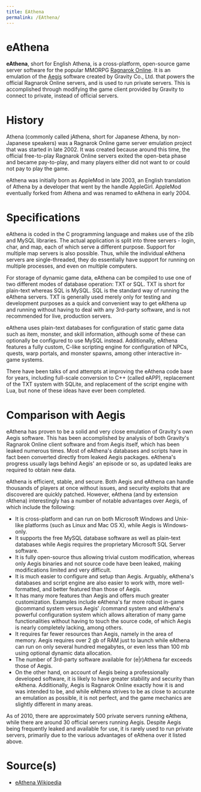```yaml
---
title: EAthena
permalink: /EAthena/
---
```


eAthena
=======

**eAthena**, short for English Athena, is a cross-platform, open-source game server software for the popular MMORPG [Ragnarok Online](https://en.wikipedia.org/wiki/Ragnarok_Online). It is an emulation of the [Aegis](https://en.wikipedia.org/wiki/AEGIS_(Ragnarok_Online)) software created by Gravity Co., Ltd. that powers the official Ragnarok Online servers, and is used to run private servers. This is accomplished through modifying the game client provided by Gravity to connect to private, instead of official servers.

History
=======

Athena (commonly called jAthena, short for Japanese Athena, by non-Japanese speakers) was a Ragnarok Online game server emulation project that was started in late 2002. It was created because around this time, the official free-to-play Ragnarok Online servers exited the open-beta phase and became pay-to-play, and many players either did not want to or could not pay to play the game.

eAthena was initially born as AppleMod in late 2003, an English translation of Athena by a developer that went by the handle AppleGirl. AppleMod eventually forked from Athena and was renamed to eAthena in early 2004.

Specifications
==============

eAthena is coded in the C programming language and makes use of the zlib and MySQL libraries. The actual application is split into three servers - login, char, and map, each of which serve a different purpose. Support for multiple map servers is also possible. Thus, while the individual eAthena servers are single-threaded, they do essentially have support for running on multiple processes, and even on multiple computers.

For storage of dynamic game data, eAthena can be compiled to use one of two different modes of database operation: TXT or SQL. TXT is short for plain-text whereas SQL is MySQL. SQL is the standard way of running the eAthena servers. TXT is generally used merely only for testing and development purposes as a quick and convenient way to get eAthena up and running without having to deal with any 3rd-party software, and is not recommended for live, production servers.

eAthena uses plain-text databases for configuration of static game data such as item, monster, and skill information, although some of these can optionally be configured to use MySQL instead. Additionally, eAthena features a fully custom, C-like scripting engine for configuration of NPCs, quests, warp portals, and monster spawns, among other interactive in-game systems.

There have been talks of and attempts at improving the eAthena code base for years, including full-scale conversion to C++ (called eAPP), replacement of the TXT system with SQLite, and replacement of the script engine with Lua, but none of these ideas have ever been completed.

Comparison with Aegis
=====================

eAthena has proven to be a solid and very close emulation of Gravity's own Aegis software. This has been accomplished by analysis of both Gravity's Ragnarok Online client software and from Aegis itself, which has been leaked numerous times. Most of eAthena's databases and scripts have in fact been converted directly from leaked Aegis packages. eAthena's progress usually lags behind Aegis' an episode or so, as updated leaks are required to obtain new data.

eAthena is efficient, stable, and secure. Both Aegis and eAthena can handle thousands of players at once without issues, and security exploits that are discovered are quickly patched. However, eAthena (and by extension rAthena) interestingly has a number of notable advantages over Aegis, of which include the following:

-   It is cross-platform and can run on both Microsoft Windows and Unix-like platforms (such as Linux and Mac OS X), while Aegis is Windows-only.
-   It supports the free MySQL database software as well as plain-text databases while Aegis requires the proprietary Microsoft SQL Server software.
-   It is fully open-source thus allowing trivial custom modification, whereas only Aegis binaries and not source code have been leaked, making modifications limited and very difficult.
-   It is much easier to configure and setup than Aegis. Arguably, eAthena's databases and script engine are also easier to work with, more well-formatted, and better featured than those of Aegis.
-   It has many more features than Aegis and offers much greater customization. Examples include eAthena's far more robust in-game @command system versus Aegis' /command system and eAthena's powerful configuration system which allows alteration of many game functionalities without having to touch the source code, of which Aegis is nearly completely lacking, among others.
-   It requires far fewer resources than Aegis, namely in the area of memory. Aegis requires over 2 gb of RAM just to launch while eAthena can run on only several hundred megabytes, or even less than 100 mb using optional dynamic data allocation.
-   The number of 3rd-party software available for (e|r)Athena far exceeds those of Aegis.
-   On the other hand, on account of Aegis being a professionally developed software, it is likely to have greater stability and security than eAthena. Additionally, Aegis is Ragnarok Online exactly how it is and was intended to be, and while eAthena strives to be as close to accurate an emulation as possible, it is not perfect, and the game mechanics are slightly different in many areas.

As of 2010, there are approximately 500 private servers running eAthena, while there are around 30 official servers running Aegis. Despite Aegis being frequently leaked and available for use, it is rarely used to run private servers, primarily due to the various advantages of eAthena over it listed above.

Source(s)
=========

-   [eAthena Wikipedia](https://en.wikipedia.org/wiki/EAthena)
